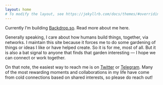 ```yaml
---
layout: home
# To modify the layout, see https://jekyllrb.com/docs/themes/#overriding-theme-defaults
---
```


Currently I’m building <a href="http://backdrop.so" target="_blank">Backdrop.so</a>. Read more about me here.

Generally speaking, I care about how humans build things, together, via networks. I maintain this site because it forces me to do some gardening of things or ideas I like or have helped create. So it is for me, most of all. But it is also a bat signal to anyone that finds that garden interesting — I hope we can connect or work together.

On that note, the easiest way to reach me is on [Twitter][mytwitter] or [Telegram][mytelegram]. Many of the most rewarding moments and collaborations in my life have come from cold connections based on shared interests, so please do reach out!

[mytwitter]: http://twitter.com/joey_Debruin
[mytelegram]: http://t.me/jdebr
